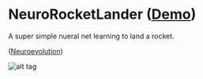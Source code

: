 # NeuroRocketLander ([Demo](http://ryangrossGitHub.github.io/NeuralRocketLander/))

A super simple nueral net learning to land a rocket.

([Neuroevolution](http://www.scholarpedia.org/article/Neuroevolution))

![alt tag](https://github.com/ryangrossGitHub/NeuralRocketLander/img/Capture.PNG)
